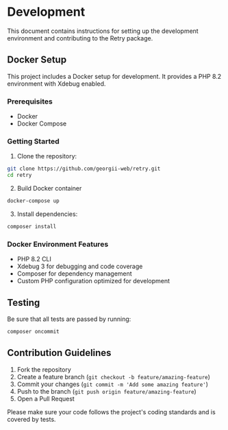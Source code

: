 # Development

This document contains instructions for setting up the development environment and contributing to the Retry package.

## Docker Setup

This project includes a Docker setup for development. It provides a PHP 8.2 environment with Xdebug enabled.

### Prerequisites

- Docker
- Docker Compose

### Getting Started

1. Clone the repository:

```bash
git clone https://github.com/georgii-web/retry.git
cd retry
```

2. Build Docker container

```bash
docker-compose up
```

3. Install dependencies:

```bash
composer install
```

### Docker Environment Features

- PHP 8.2 CLI
- Xdebug 3 for debugging and code coverage
- Composer for dependency management
- Custom PHP configuration optimized for development

## Testing

Be sure that all tests are passed by running:

```bash
composer oncommit
```

## Contribution Guidelines

1. Fork the repository
2. Create a feature branch (`git checkout -b feature/amazing-feature`)
3. Commit your changes (`git commit -m 'Add some amazing feature'`)
4. Push to the branch (`git push origin feature/amazing-feature`)
5. Open a Pull Request

Please make sure your code follows the project's coding standards and is covered by tests.